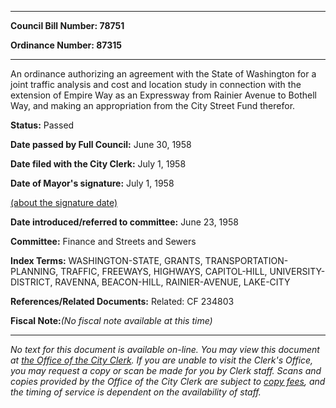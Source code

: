 

********

**Council Bill Number: 78751**
   
**Ordinance Number: 87315**
********

 An ordinance authorizing an agreement with the State of Washington for a joint traffic analysis and cost and location study in connection with the extension of Empire Way as an Expressway from Rainier Avenue to Bothell Way, and making an appropriation from the City Street Fund therefor.

**Status:** Passed
   
**Date passed by Full Council:** June 30, 1958
   
**Date filed with the City Clerk:** July 1, 1958
   
**Date of Mayor's signature:** July 1, 1958
   
[(about the signature date)](/~public/approvaldate.htm)
   
   
   
**Date introduced/referred to committee:** June 23, 1958
   
**Committee:** Finance and Streets and Sewers
   
   
**Index Terms:** WASHINGTON-STATE, GRANTS, TRANSPORTATION-PLANNING, TRAFFIC, FREEWAYS, HIGHWAYS, CAPITOL-HILL, UNIVERSITY-DISTRICT, RAVENNA, BEACON-HILL, RAINIER-AVENUE, LAKE-CITY

**References/Related Documents:** Related: CF 234803

**Fiscal Note:**_(No fiscal note available at this time)_
********

_No text for this document is available on-line. You may view this document at [the Office of the City Clerk](http://www.seattle.gov/leg/clerk/contactUs.htm). If you are unable to visit the Clerk's Office, you may request a copy or scan be made for you by Clerk staff. Scans and copies provided by the Office of the City Clerk are subject to [copy fees](http://clerk.seattle.gov/~public/clerkfees.htm), and the timing of service is dependent on the availability of staff._

